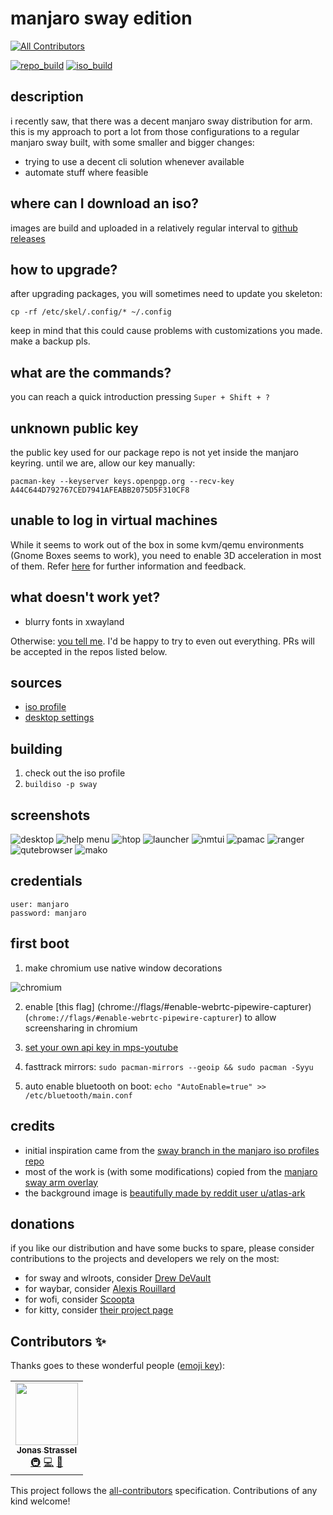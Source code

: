 # manjaro sway edition
<!-- ALL-CONTRIBUTORS-BADGE:START - Do not remove or modify this section -->
[![All Contributors](https://img.shields.io/badge/all_contributors-1-orange.svg?style=flat-square)](#contributors-)
<!-- ALL-CONTRIBUTORS-BADGE:END -->
[![repo_build](https://github.com/manjaro-sway/packages/workflows/repo-add/badge.svg?event=repository_dispatch)](https://github.com/manjaro-sway/packages/actions)
[![iso_build](https://github.com/manjaro-sway/manjaro-sway/workflows/iso_build/badge.svg?event=repository_dispatch)](https://github.com/manjaro-sway/manjaro-sway/actions)

## description

i recently saw, that there was a decent manjaro sway distribution for arm. this is my approach to port a lot from those configurations to a regular manjaro sway built, with some smaller and bigger changes:

- trying to use a decent cli solution whenever available
- automate stuff where feasible

## where can I download an iso?

images are build and uploaded in a relatively regular interval to [github releases](https://github.com/manjaro-sway/manjaro-sway/releases)

## how to upgrade?

after upgrading packages, you will sometimes need to update you skeleton:

```
cp -rf /etc/skel/.config/* ~/.config
```

keep in mind that this could cause problems with customizations you made. make a backup pls.

## what are the commands?

you can reach a quick introduction pressing `Super + Shift + ?`

## unknown public key

the public key used for our package repo is not yet inside the manjaro keyring. until we are, allow our key manually:

```
pacman-key --keyserver keys.openpgp.org --recv-key A44C644D792767CED7941AFEABB2075D5F310CF8
```

## unable to log in virtual machines

While it seems to work out of the box in some kvm/qemu environments (Gnome Boxes seems to work), you need to enable 3D acceleration in most of them. Refer [here](https://github.com/Manjaro-Sway/manjaro-sway/issues/56) for further information and feedback.

## what doesn't work yet?

- blurry fonts in xwayland

Otherwise: [you tell me](https://github.com/manjaro-sway/manjaro-sway/issues). I'd be happy to try to even out everything. PRs will be accepted in the repos listed below.

## sources

- [iso profile](https://github.com/manjaro-sway/iso-profiles/tree/sway/community/sway)
- [desktop settings](https://github.com/manjaro-sway/desktop-settings/tree/sway/community/sway)

## building

1. check out the iso profile
2. `buildiso -p sway`

## screenshots

![desktop](public/_includes/desktop.png?raw=true)
![help menu](public/_includes/help.png?raw=true)
![htop](public/_includes/htop.png?raw=true)
![launcher](public/_includes/launcher.png?raw=true)
![nmtui](public/_includes/nmtui.png?raw=true)
![pamac](public/_includes/pamac.png?raw=true)
![ranger](public/_includes/ranger.png?raw=true)
![qutebrowser](public/_includes/qutebrowser.png?raw=true)
![mako](public/_includes/mako.png?raw=true)

## credentials

```
user: manjaro
password: manjaro
```

## first boot

1. make chromium use native window decorations

![chromium](public/_includes/chromium.png?raw=true)

2. enable [this flag] (chrome://flags/#enable-webrtc-pipewire-capturer)(`chrome://flags/#enable-webrtc-pipewire-capturer`) to allow screensharing in chromium

3. [set your own api key in mps-youtube](https://github.com/mps-youtube/mps-youtube/wiki/Troubleshooting#youtube-error-403-the-request-cannot-be-completed-because-you-have-exceeded-your-quota)

4. fasttrack mirrors: `sudo pacman-mirrors --geoip && sudo pacman -Syyu`

5. auto enable bluetooth on boot: `echo "AutoEnable=true" >> /etc/bluetooth/main.conf`

## credits

- initial inspiration came from the [sway branch in the manjaro iso profiles repo](https://gitlab.manjaro.org/profiles-and-settings/iso-profiles/-/tree/sway)
- most of the work is (with some modifications) copied from the [manjaro sway arm overlay](https://gitlab.manjaro.org/manjaro-arm/applications/arm-profiles/-/tree/master/overlays/sway)
- the background image is [beautifully made by reddit user u/atlas-ark](https://www.reddit.com/r/wallpaper/comments/kmh680/1920x1080_all_resolutions_available_dark_light/?utm_source=share&utm_medium=web2x&context=3)

## donations

if you like our distribution and have some bucks to spare, please consider contributions to the projects and developers we rely on the most:

- for sway and wlroots, consider [Drew DeVault](https://drewdevault.com/donate)
- for waybar, consider [Alexis Rouillard](https://github.com/sponsors/Alexays)
- for wofi, consider [Scoopta](https://liberapay.com/Scoopta)
- for kitty, consider [their project page](https://sw.kovidgoyal.net/kitty/support.html)

## Contributors ✨

Thanks goes to these wonderful people ([emoji key](https://allcontributors.org/docs/en/emoji-key)):

<!-- ALL-CONTRIBUTORS-LIST:START - Do not remove or modify this section -->
<!-- prettier-ignore-start -->
<!-- markdownlint-disable -->
<table>
  <tr>
    <td align="center"><a href="https://jonas-strassel.de/"><img src="https://avatars.githubusercontent.com/u/4662748?v=4?s=100" width="100px;" alt=""/><br /><sub><b>Jonas Strassel</b></sub></a><br /><a href="#infra-boredland" title="Infrastructure (Hosting, Build-Tools, etc)">🚇</a> <a href="https://github.com/manjaro-sway/manjaro-sway/commits?author=boredland" title="Code">💻</a> <a href="#maintenance-boredland" title="Maintenance">🚧</a></td>
  </tr>
</table>

<!-- markdownlint-restore -->
<!-- prettier-ignore-end -->

<!-- ALL-CONTRIBUTORS-LIST:END -->

This project follows the [all-contributors](https://github.com/all-contributors/all-contributors) specification. Contributions of any kind welcome!